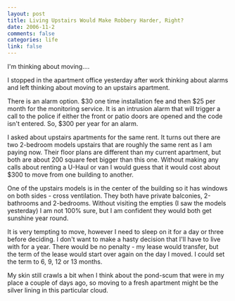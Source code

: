 ```yaml
--- 
layout: post
title: Living Upstairs Would Make Robbery Harder, Right?
date: 2006-11-2
comments: false
categories: life
link: false
---
```

I'm thinking about moving....

I stopped in the apartment office yesterday after work thinking about alarms and left thinking about moving to an upstairs apartment.

There is an alarm option. $30 one time installation fee and then $25 per month for the monitoring service. It is an intrusion alarm that will trigger a call to the police if either the front or patio doors are opened and the code isn't entered. So, $300 per year for an alarm.

I asked about upstairs apartments for the same rent. It turns out there are two 2-bedroom models upstairs that are roughly the same rent as I am paying now. Their floor plans are different than my current apartment, but both are about 200 square feet bigger than this one. Without making any calls about renting a U-Haul or van I would guess that it would cost about $300 to move from one building to another.

One of the upstairs models is in the center of the building so it has windows on both sides - cross ventilation. They both have private balconies, 2-bathrooms and 2-bedrooms. Without visiting the empties (I saw the models yesterday) I am not 100% sure, but I am confident they would both get sunshine year round.

It is very tempting to move, however I need to sleep on it for a day or three before deciding. I don't want to make a hasty decision that I'll have to live with for a year. There would be no penalty - my lease would transfer, but the term of the lease would start over again on the day I moved. I could set the term to 6, 9, 12 or 13 months.

My skin still crawls a bit when I think about the pond-scum that were in my place a couple of days ago, so moving to a fresh apartment might be the silver lining in this particular cloud.
